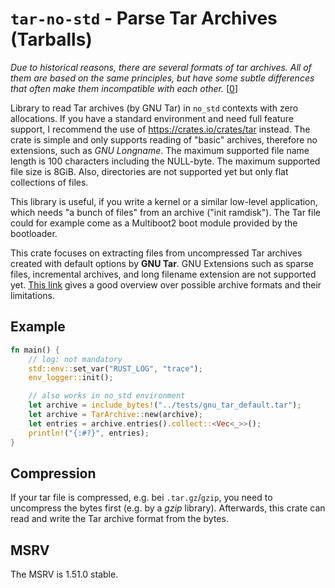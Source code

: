# `tar-no-std` - Parse Tar Archives (Tarballs)

_Due to historical reasons, there are several formats of tar archives. All of them are based on the same principles,
but have some subtle differences that often make them incompatible with each other._ [[0]]

Library to read Tar archives (by GNU Tar) in `no_std` contexts with zero allocations. If you have a standard
environment and need full feature support, I recommend the use of <https://crates.io/crates/tar> instead.
The crate is simple and only supports reading of "basic" archives, therefore no extensions, such
as *GNU Longname*. The maximum supported file name length is 100 characters including the NULL-byte.
The maximum supported file size is 8GiB. Also, directories are not supported yet but only flat
collections of files.

This library is useful, if you write a kernel or a similar low-level application, which needs
"a bunch of files" from an archive ("init ramdisk"). The Tar file could for example come
as a Multiboot2 boot module provided by the bootloader.

This crate focuses on extracting files from uncompressed Tar archives created with default options by **GNU Tar**.
GNU Extensions such as sparse files, incremental archives, and long filename extension are not supported yet.
[This link](https://www.gnu.org/software/tar/manual/html_section/Formats.html) gives a good overview over possible
archive formats and their limitations.

## Example
```rust
fn main() {
    // log: not mandatory
    std::env::set_var("RUST_LOG", "trace");
    env_logger::init();

    // also works in no_std environment
    let archive = include_bytes!("../tests/gnu_tar_default.tar");
    let archive = TarArchive::new(archive);
    let entries = archive.entries().collect::<Vec<_>>();
    println!("{:#?}", entries);
}
```

## Compression
If your tar file is compressed, e.g. bei `.tar.gz`/`gzip`, you need to uncompress the bytes first
(e.g. by a *gzip* library). Afterwards, this crate can read and write the Tar archive format from the bytes.

## MSRV
The MSRV is 1.51.0 stable.


[0]: https://www.gnu.org/software/tar/manual/html_section/Formats.html

